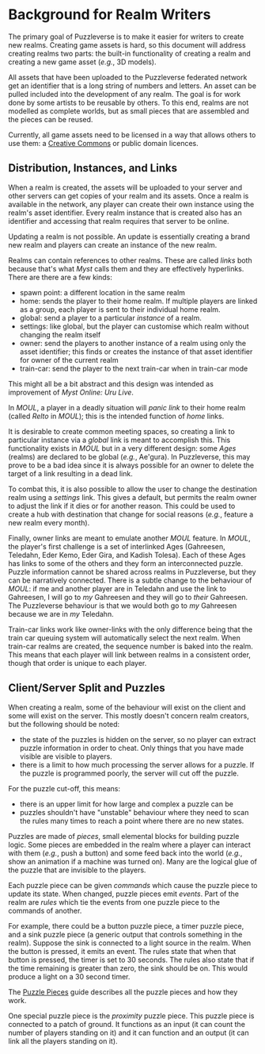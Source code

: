 # Background for Realm Writers
The primary goal of Puzzleverse is to make it easier for writers to create new
realms. Creating game assets is hard, so this document will address creating
realms two parts: the built-in functionality of creating a realm and creating a
new game asset (_e.g._, 3D models).

All assets that have been uploaded to the Puzzleverse federated network get an
identifier that is a long string of numbers and letters. An asset can be pulled
included into the development of any realm. The goal is for work done by some
artists to be reusable by others. To this end, realms are not modelled as
complete worlds, but as small pieces that are assembled and the pieces can be
reused.

Currently, all game assets need to be licensed in a way that allows others to
use them: a [Creative Commons](https://creativecommons.org/) or public domain
licences.

## Distribution, Instances, and Links
When a realm is created, the assets will be uploaded to your server and other
servers can get copies of your realm and its assets. Once a realm is available
in the network, any player can create their own instance using the realm's
asset identifier. Every realm instance that is created also has an identifier
and accessing that realm requires that server to be online.

Updating a realm is not possible. An update is essentially creating a brand new
realm and players can create an instance of the new realm.

Realms can contain references to other realms. These are called _links_ both
because that's what _Myst_ calls them and they are effectively hyperlinks.
There are there are a few kinds:

- spawn point: a different location in the same realm
- home: sends the player to their home realm. If multiple players are linked as a group, each player is sent to their individual home realm.
- global: send a player to a particular _instance_ of a realm.
- settings: like global, but the player can customise which realm without changing the realm itself
- owner: send the players to another instance of a realm using only the asset identifier; this finds or creates the instance of that asset identifier for owner of the current realm
- train-car: send the player to the next train-car when in train-car mode

This might all be a bit abstract and this design was intended as improvement of
_Myst Online: Uru Live_.

In _MOUL_, a player in a deadly situation will _panic link_ to their home realm
(called _Relto_ in _MOUL_); this is the intended function of _home_ links.

It is desirable to create common meeting spaces, so creating a link to
particular instance via a _global_ link is meant to accomplish this. This
functionality exists in _MOUL_ but in a very different design: some _Ages_
(realms) are declared to be global (_e.g._, Ae'gura). In Puzzleverse, this may
prove to be a bad idea since it is always possible for an owner to delete the
target of a link resulting in a dead link.

To combat this, it is also possible to allow the user to change the destination
realm using a _settings_ link. This gives a default, but permits the realm
owner to adjust the link if it dies or for another reason. This could be used
to create a hub with destination that change for social reasons (_e.g._,
feature a new realm every month).

Finally, owner links are meant to emulate another _MOUL_ feature. In _MOUL_,
the player's first challenge is a set of interlinked Ages (Gahreesen, Teledahn,
Eder Kemo, Eder Gira, and Kadish Tolesa). Each of these Ages has links to some
of the others and they form an interconnected puzzle. Puzzle information cannot
be shared across realms in Puzzleverse, but they can be narratively connected.
There is a subtle change to the behaviour of _MOUL_: if me and another player
are in Teledahn and use the link to Gahreesen, I will go to _my_ Gahreesen and
they will go to _their_ Gahreesen. The Puzzleverse behaviour is that we would
both go to _my_ Gahreesen because we are in _my_ Teledahn.

Train-car links work like owner-links with the only difference being that the
train car queuing system will automatically select the next realm. When
train-car realms are created, the sequence number is baked into the realm. This
means that each player will link between realms in a consistent order, though
that order is unique to each player.

## Client/Server Split and Puzzles
When creating a realm, some of the behaviour will exist on the client and some
will exist on the server. This mostly doesn't concern realm creators, but the
following should be noted:

- the state of the puzzles is hidden on the server, so no player can extract puzzle information in order to cheat. Only things that you have made visible are visible to players.
- there is a limit to how much processing the server allows for a puzzle. If the puzzle is programmed poorly, the server will cut off the puzzle.

For the puzzle cut-off, this means:

- there is an upper limit for how large and complex a puzzle can be
- puzzles shouldn't have "unstable" behaviour where they need to scan the rules many times to reach a point where there are no new states.

Puzzles are made of _pieces_, small elemental blocks for building puzzle logic.
Some pieces are embedded in the realm where a player can interact with them
(_e.g._, push a button) and some feed back into the world (_e.g._, show an
animation if a machine was turned on). Many are the logical glue of the puzzle
that are invisible to the players.

Each puzzle piece can be given _commands_ which cause the puzzle piece to
update its state. When changed, puzzle pieces emit _events_. Part of the realm
are _rules_ which tie the events from one puzzle piece to the commands of
another.

For example, there could be a button puzzle piece, a timer puzzle piece, and a
sink puzzle piece (a generic output that controls something in the realm).
Suppose the sink is connected to a light source in the realm. When the button
is pressed, it emits an event. The rules state that when that button is
pressed, the timer is set to 30 seconds. The rules also state that if the time
remaining is greater than zero, the sink should be on. This would produce a
light on a 30 second timer.

The [Puzzle Pieces](puzzle-pieces.md) guide describes all the puzzle pieces and
how they work.

One special puzzle piece is the _proximity_ puzzle piece. This puzzle piece is
connected to a patch of ground. It functions as an input (it can count the
number of players standing on it) and it can function and an output (it can
link all the players standing on it). 
